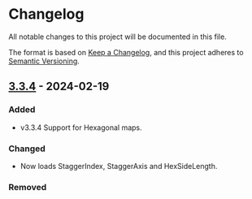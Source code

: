 ﻿# Changelog

All notable changes to this project will be documented in this file.

The format is based on [Keep a Changelog](https://keepachangelog.com/en/1.1.0/),
and this project adheres to [Semantic Versioning](https://semver.org/spec/v2.0.0.html).

## [3.3.4] - 2024-02-19

### Added

- v3.3.4 Support for Hexagonal maps.

### Changed

- Now loads StaggerIndex, StaggerAxis and HexSideLength.

### Removed

[3.3.4]: https://github.com/LiamKarlMitchell/TiledCS
